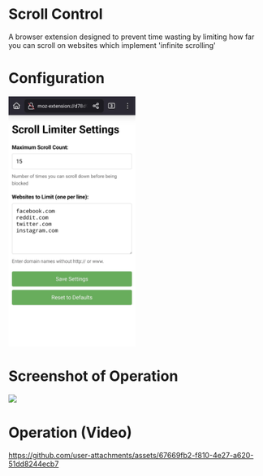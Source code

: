 # Scroll Control
A browser extension designed to prevent time wasting by limiting how far you can scroll on websites which implement 'infinite scrolling'

# Configuration
<img src="https://github.com/7thzero/scroll-control-ext/blob/main/scroll-control.jpeg" width="250">

# Screenshot of Operation
<img src="https://github.com/user-attachments/assets/193af231-7b54-4c11-8264-321df4cb535b" width="250">


# Operation (Video)
https://github.com/user-attachments/assets/67669fb2-f810-4e27-a620-51dd8244ecb7

